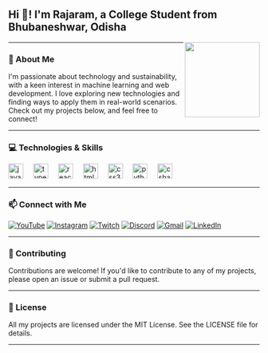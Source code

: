<h2 align="left">Hi 👋! I'm Rajaram, a College Student from Bhubaneshwar, Odisha</h2>

<img align="right" height="150" src="https://i.giphy.com/media/v1.Y2lkPTc5MGI3NjExZzVkY2NtNXN0Z3c2Mmphd2Ftc3d3ZWdxbmdib3BoeGxuNGx3ZWMweSZlcD12MV9pbnRlcm5hbF9naWZfYnlfaWQmY3Q9Zw/ggK04fdPVARRtH8w7G/giphy.gif"/>

---

### 🌟 About Me
I'm passionate about technology and sustainability, with a keen interest in machine learning and web development. I love exploring new technologies and finding ways to apply them in real-world scenarios. Check out my projects below, and feel free to connect!

---

### 💻 Technologies & Skills

<div align="left">
  <img src="https://cdn.jsdelivr.net/gh/devicons/devicon/icons/javascript/javascript-original.svg" height="30" alt="javascript logo" />
  <img width="12" />
  <img src="https://cdn.jsdelivr.net/gh/devicons/devicon/icons/typescript/typescript-original.svg" height="30" alt="typescript logo" />
  <img width="12" />
  <img src="https://cdn.jsdelivr.net/gh/devicons/devicon/icons/react/react-original.svg" height="30" alt="react logo" />
  <img width="12" />
  <img src="https://cdn.jsdelivr.net/gh/devicons/devicon/icons/html5/html5-original.svg" height="30" alt="html5 logo" />
  <img width="12" />
  <img src="https://cdn.jsdelivr.net/gh/devicons/devicon/icons/css3/css3-original.svg" height="30" alt="css3 logo" />
  <img width="12" />
  <img src="https://cdn.jsdelivr.net/gh/devicons/devicon/icons/python/python-original.svg" height="30" alt="python logo" />
  <img width="12" />
  <img src="https://cdn.jsdelivr.net/gh/devicons/devicon/icons/csharp/csharp-original.svg" height="30" alt="csharp logo" />
</div>

---

### 📫 Connect with Me
[![YouTube](https://img.shields.io/static/v1?message=YouTube&logo=youtube&label=&color=FF0000&logoColor=white&style=for-the-badge)](https://www.youtube.com/)
[![Instagram](https://img.shields.io/static/v1?message=Instagram&logo=instagram&label=&color=E4405F&logoColor=white&style=for-the-badge)](https://www.instagram.com/raaji._.9)
[![Twitch](https://img.shields.io/static/v1?message=Twitch&logo=twitch&label=&color=9146FF&logoColor=white&style=for-the-badge)](https://www.twitch.tv/)
[![Discord](https://img.shields.io/static/v1?message=Discord&logo=discord&label=&color=7289DA&logoColor=white&style=for-the-badge)](https://discord.gg/WpARyYEg)
[![Gmail](https://img.shields.io/static/v1?message=Gmail&logo=gmail&label=&color=D14836&logoColor=white&style=for-the-badge)](mailto:work.rajaramparida@gmail.com)
[![LinkedIn](https://img.shields.io/static/v1?message=LinkedIn&logo=linkedin&label=&color=0077B5&logoColor=white&style=for-the-badge)](https://www.linkedin.com/in/rajaram-parida/)


---

### 🤝 Contributing
Contributions are welcome! If you'd like to contribute to any of my projects, please open an issue or submit a pull request.

---

### 📝 License
All my projects are licensed under the MIT License. See the LICENSE file for details.

---
